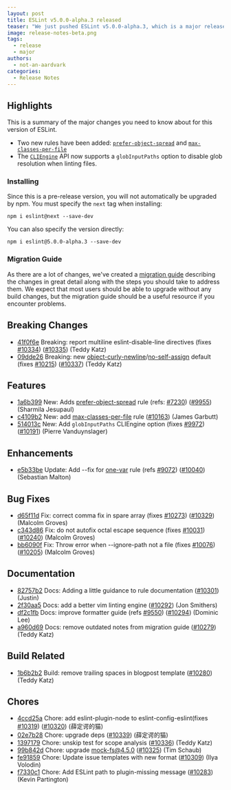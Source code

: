 ```yaml
---
layout: post
title: ESLint v5.0.0-alpha.3 released
teaser: "We just pushed ESLint v5.0.0-alpha.3, which is a major release upgrade of ESLint. This release adds some new features and fixes several bugs found in the previous release.This release also has some breaking changes, so please read the following closely."
image: release-notes-beta.png
tags:
  - release
  - major
authors:
  - not-an-aardvark
categories:
  - Release Notes
---
```


## Highlights

This is a summary of the major changes you need to know about for this version of ESLint.

* Two new rules have been added: [`prefer-object-spread`](/docs/5.0.0/rules/prefer-object-spread) and [`max-classes-per-file`](/docs/5.0.0/rules/max-classes-per-file)
* The [`CLIEngine`](https://eslint.org/docs/5.0.0/developer-guide/nodejs-api#cliengine) API now supports a `globInputPaths` option to disable glob resolution when linting files.

### Installing

Since this is a pre-release version, you will not automatically be upgraded by npm. You must specify the `next` tag when installing:

```
npm i eslint@next --save-dev
```

You can also specify the version directly:

```
npm i eslint@5.0.0-alpha.3 --save-dev
```

### Migration Guide

As there are a lot of changes, we've created a [migration guide](/docs/5.0.0/user-guide/migrating-to-5.0.0) describing the changes in great detail along with the steps you should take to address them. We expect that most users should be able to upgrade without any build changes, but the migration guide should be a useful resource if you encounter problems.

## Breaking Changes

* [41f0f6e](https://github.com/eslint/eslint/commit/41f0f6e) Breaking: report multiline eslint-disable-line directives (fixes [#10334](https://github.com/eslint/eslint/issues/10334)) ([#10335](https://github.com/eslint/eslint/issues/10335)) (Teddy Katz)
* [09dde26](https://github.com/eslint/eslint/commit/09dde26) Breaking: new [object-curly-newline](/docs/rules/object-curly-newline)/[no-self-assign](/docs/rules/no-self-assign) default (fixes [#10215](https://github.com/eslint/eslint/issues/10215)) ([#10337](https://github.com/eslint/eslint/issues/10337)) (Teddy Katz)

## Features

* [1a6b399](https://github.com/eslint/eslint/commit/1a6b399) New: Adds [prefer-object-spread](/docs/5.0.0/rules/prefer-object-spread) rule (refs: [#7230](https://github.com/eslint/eslint/issues/7230)) ([#9955](https://github.com/eslint/eslint/issues/9955)) (Sharmila Jesupaul)
* [c4109b2](https://github.com/eslint/eslint/commit/c4109b2) New: add [max-classes-per-file](/docs/5.0.0/rules/max-classes-per-file) rule ([#10163](https://github.com/eslint/eslint/issues/10163)) (James Garbutt)
* [514013c](https://github.com/eslint/eslint/commit/514013c) New: Add `globInputPaths` CLIEngine option (fixes [#9972](https://github.com/eslint/eslint/issues/9972)) ([#10191](https://github.com/eslint/eslint/issues/10191)) (Pierre Vanduynslager)

## Enhancements

* [e5b33be](https://github.com/eslint/eslint/commit/e5b33be) Update: Add --fix for [one-var](/docs/rules/one-var) rule (refs [#9072](https://github.com/eslint/eslint/issues/9072)) ([#10040](https://github.com/eslint/eslint/issues/10040)) (Sebastian Malton)

## Bug Fixes

* [d65f11d](https://github.com/eslint/eslint/commit/d65f11d) Fix: correct comma fix in spare array (fixes [#10273](https://github.com/eslint/eslint/issues/10273)) ([#10329](https://github.com/eslint/eslint/issues/10329)) (Malcolm Groves)
* [c343d86](https://github.com/eslint/eslint/commit/c343d86) Fix: do not autofix octal escape sequence (fixes [#10031](https://github.com/eslint/eslint/issues/10031)) ([#10240](https://github.com/eslint/eslint/issues/10240)) (Malcolm Groves)
* [bb6090f](https://github.com/eslint/eslint/commit/bb6090f) Fix: Throw error when --ignore-path not a file (fixes [#10076](https://github.com/eslint/eslint/issues/10076)) ([#10205](https://github.com/eslint/eslint/issues/10205)) (Malcolm Groves)

## Documentation

* [82757b2](https://github.com/eslint/eslint/commit/82757b2) Docs: Adding a little guidance to rule documentation ([#10301](https://github.com/eslint/eslint/issues/10301)) (Justin)
* [2f30aa5](https://github.com/eslint/eslint/commit/2f30aa5) Docs: add a better vim linting engine ([#10292](https://github.com/eslint/eslint/issues/10292)) (Jon Smithers)
* [df2c1fb](https://github.com/eslint/eslint/commit/df2c1fb) Docs: improve formatter guide (refs [#9550](https://github.com/eslint/eslint/issues/9550)) ([#10294](https://github.com/eslint/eslint/issues/10294)) (Dominic Lee)
* [a960d69](https://github.com/eslint/eslint/commit/a960d69) Docs: remove outdated notes from migration guide ([#10279](https://github.com/eslint/eslint/issues/10279)) (Teddy Katz)

## Build Related

* [1b6b2b2](https://github.com/eslint/eslint/commit/1b6b2b2) Build: remove trailing spaces in blogpost template ([#10280](https://github.com/eslint/eslint/issues/10280)) (Teddy Katz)

## Chores

* [4ccd25a](https://github.com/eslint/eslint/commit/4ccd25a) Chore: add eslint-plugin-node to eslint-config-eslint(fixes [#10319](https://github.com/eslint/eslint/issues/10319)) ([#10320](https://github.com/eslint/eslint/issues/10320)) (薛定谔的猫)
* [02e7b28](https://github.com/eslint/eslint/commit/02e7b28) Chore: upgrade deps ([#10339](https://github.com/eslint/eslint/issues/10339)) (薛定谔的猫)
* [1397179](https://github.com/eslint/eslint/commit/1397179) Chore: unskip test for scope analysis ([#10336](https://github.com/eslint/eslint/issues/10336)) (Teddy Katz)
* [99b842d](https://github.com/eslint/eslint/commit/99b842d) Chore: upgrade mock-fs@4.5.0 ([#10325](https://github.com/eslint/eslint/issues/10325)) (Tim Schaub)
* [fe91859](https://github.com/eslint/eslint/commit/fe91859) Chore: Update issue templates with new format ([#10309](https://github.com/eslint/eslint/issues/10309)) (Ilya Volodin)
* [f7330c1](https://github.com/eslint/eslint/commit/f7330c1) Chore: Add ESLint path to plugin-missing message ([#10283](https://github.com/eslint/eslint/issues/10283)) (Kevin Partington)
